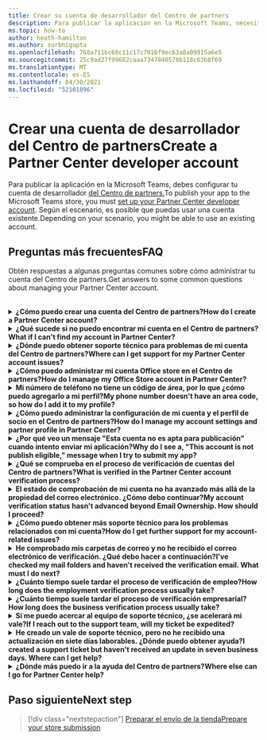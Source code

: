```yaml
---
title: Crear su cuenta de desarrollador del Centro de partners
description: Para publicar la aplicación en la Microsoft Teams, necesitas una cuenta de desarrollador del Centro de partners.
ms.topic: how-to
author: heath-hamilton
ms.author: surbhigupta
ms.openlocfilehash: 768a711bc60c11c17c7016f9ec63a8a09915a6e5
ms.sourcegitcommit: 25c9ad27f99682caaa7347840578b118c63b8f69
ms.translationtype: MT
ms.contentlocale: es-ES
ms.lasthandoff: 04/30/2021
ms.locfileid: "52101896"
---
```

# <a name="create-a-partner-center-developer-account"></a><span data-ttu-id="a2a16-103">Crear una cuenta de desarrollador del Centro de partners</span><span class="sxs-lookup"><span data-stu-id="a2a16-103">Create a Partner Center developer account</span></span>

<span data-ttu-id="a2a16-104">Para publicar la aplicación en la Microsoft Teams, debes configurar tu cuenta de desarrollador [del Centro de partners.](https://docs.microsoft.com/office/dev/store/open-a-developer-account)</span><span class="sxs-lookup"><span data-stu-id="a2a16-104">To publish your app to the Microsoft Teams store, you must [set up your Partner Center developer account](https://docs.microsoft.com/office/dev/store/open-a-developer-account).</span></span> <span data-ttu-id="a2a16-105">Según el escenario, es posible que puedas usar una cuenta existente.</span><span class="sxs-lookup"><span data-stu-id="a2a16-105">Depending on your scenario, you might be able to use an existing account.</span></span>

## <a name="faq"></a><span data-ttu-id="a2a16-106">Preguntas más frecuentes</span><span class="sxs-lookup"><span data-stu-id="a2a16-106">FAQ</span></span>

<span data-ttu-id="a2a16-107">Obtén respuestas a algunas preguntas comunes sobre cómo administrar tu cuenta del Centro de partners.</span><span class="sxs-lookup"><span data-stu-id="a2a16-107">Get answers to some common questions about managing your Partner Center account.</span></span>

<br>

<details>

<summary><span data-ttu-id="a2a16-108"><b>¿Cómo puedo crear una cuenta del Centro de partners?</b></span><span class="sxs-lookup"><span data-stu-id="a2a16-108"><b>How do I create a Partner Center account?</b></span></span></summary>

<span data-ttu-id="a2a16-109">Puede crear una cuenta del Centro de partners de una de las siguientes maneras:</span><span class="sxs-lookup"><span data-stu-id="a2a16-109">You can create a Partner Center account one of the following ways:</span></span>

* <span data-ttu-id="a2a16-110">Si es nuevo en el Centro de partners y no tiene una cuenta de Microsoft Network, cree una cuenta con la página de inscripción del Centro [de partners.](/office/dev/store/open-a-developer-account#create-an-account-using-the-partner-center-enrollment-page)</span><span class="sxs-lookup"><span data-stu-id="a2a16-110">If you're new to Partner Center and don't have a Microsoft Network Account, [create an account using the Partner Center enrollment page](/office/dev/store/open-a-developer-account#create-an-account-using-the-partner-center-enrollment-page).</span></span>
* <span data-ttu-id="a2a16-111">Si ya está inscrito en Microsoft Partner Network, cree una cuenta directamente desde el Centro de partners con las inscripciones [existentes](/office/dev/store/open-a-developer-account#create-an-account-using-an-existing-partner-center-enrollment)del Centro de partners de Microsoft .</span><span class="sxs-lookup"><span data-stu-id="a2a16-111">If you're already enrolled in the Microsoft Partner Network, [create an account directly from Partner Center using existing Microsoft Partner Center enrollments](/office/dev/store/open-a-developer-account#create-an-account-using-an-existing-partner-center-enrollment).</span></span>

<br>

</details>

<details>

<summary><span data-ttu-id="a2a16-112"><b>¿Qué sucede si no puedo encontrar mi cuenta en el Centro de partners?</b></span><span class="sxs-lookup"><span data-stu-id="a2a16-112"><b>What if I can't find my account in Partner Center?</b></span></span></summary>

<span data-ttu-id="a2a16-113">Abra un [vale de soporte técnico del Centro de partners](https://partner.microsoft.com/support/v2/?stage=1) y seleccione lo siguiente:</span><span class="sxs-lookup"><span data-stu-id="a2a16-113">Open a [Partner Center support ticket](https://partner.microsoft.com/support/v2/?stage=1) and select the following:</span></span>

| <span data-ttu-id="a2a16-114">Menú</span><span class="sxs-lookup"><span data-stu-id="a2a16-114">Menu</span></span> | <span data-ttu-id="a2a16-115">Opción</span><span class="sxs-lookup"><span data-stu-id="a2a16-115">Option</span></span> |
| -------   | -------  |
|<span data-ttu-id="a2a16-116">Categoría</span><span class="sxs-lookup"><span data-stu-id="a2a16-116">Category</span></span>| <span data-ttu-id="a2a16-117">Mercado comercial</span><span class="sxs-lookup"><span data-stu-id="a2a16-117">Commercial Marketplace</span></span>|
| <span data-ttu-id="a2a16-118">Tema</span><span class="sxs-lookup"><span data-stu-id="a2a16-118">Topic</span></span> | <span data-ttu-id="a2a16-119">Preguntas de ayuda y ayuda general de Marketplace</span><span class="sxs-lookup"><span data-stu-id="a2a16-119">General Marketplace Help and How-to questions</span></span> |
| <span data-ttu-id="a2a16-120">Subtópico</span><span class="sxs-lookup"><span data-stu-id="a2a16-120">Subtopic</span></span>| <span data-ttu-id="a2a16-121">Complemento de Office</span><span class="sxs-lookup"><span data-stu-id="a2a16-121">Office add-in</span></span> |

<br>

</details>

<details>

<summary><span data-ttu-id="a2a16-122"><b>¿Dónde puedo obtener soporte técnico para problemas de mi cuenta del Centro de partners?</b></span><span class="sxs-lookup"><span data-stu-id="a2a16-122"><b>Where can I get support for my Partner Center account issues?</b></span></span></summary>

<span data-ttu-id="a2a16-123">Visite la [página de soporte técnico de editores](https://aka.ms/marketplacepublishersupport) para buscar el problema.</span><span class="sxs-lookup"><span data-stu-id="a2a16-123">Visit the [publishers support page](https://aka.ms/marketplacepublishersupport) to search for your issue.</span></span> <span data-ttu-id="a2a16-124">Si las instrucciones no son útiles, cree un vale de soporte [técnico del Centro de partners.](/azure/marketplace/partner-center-portal/support#how-to-open-a-support-ticket)</span><span class="sxs-lookup"><span data-stu-id="a2a16-124">If the guidance isn't helpful, create a [Partner Center support ticket](/azure/marketplace/partner-center-portal/support#how-to-open-a-support-ticket).</span></span>

<br>

</details>

<details>

<summary><span data-ttu-id="a2a16-125"><b>¿Cómo puedo administrar mi cuenta Office store en el Centro de partners?</b></span><span class="sxs-lookup"><span data-stu-id="a2a16-125"><b>How do I manage my Office Store account in Partner Center?</b></span></span></summary>

<span data-ttu-id="a2a16-126">Consulta [Administrar tu cuenta a través del Centro de partners](/office/dev/store/manage-account-settings-and-profile) para obtener información.</span><span class="sxs-lookup"><span data-stu-id="a2a16-126">See [manage your account through Partner Center](/office/dev/store/manage-account-settings-and-profile) for information.</span></span>

<br>

</details>

<details>

<summary><span data-ttu-id="a2a16-127"><b>Mi número de teléfono no tiene un código de área, por lo que ¿cómo puedo agregarlo a mi perfil?</b></span><span class="sxs-lookup"><span data-stu-id="a2a16-127"><b>My phone number doesn't have an area code, so how do I add it to my profile?</b></span></span></summary>

<span data-ttu-id="a2a16-128">El número de teléfono tiene tres partes: código de país, código de área y número de teléfono.</span><span class="sxs-lookup"><span data-stu-id="a2a16-128">The phone number has three parts: country code, area code, and telephone number.</span></span> <span data-ttu-id="a2a16-129">Si el número de teléfono no incluye un código de área, deje el segundo cuadro vacío y complete el tercer cuadro.</span><span class="sxs-lookup"><span data-stu-id="a2a16-129">If your phone number doesn't include an area code, leave the second box empty and complete the third box.</span></span>

<br>

</details>

<details>

<summary><span data-ttu-id="a2a16-130"><b>¿Cómo puedo administrar la configuración de mi cuenta y el perfil de socio en el Centro de partners?</b></span><span class="sxs-lookup"><span data-stu-id="a2a16-130"><b>How do I manage my account settings and partner profile in Partner Center?</b></span></span></summary>

<span data-ttu-id="a2a16-131">Consulta [Administrar la configuración de la cuenta y la información de perfil](/windows/uwp/publish/manage-account-settings-and-profile#additional-settings-and-info) para obtener información.</span><span class="sxs-lookup"><span data-stu-id="a2a16-131">See [manage account settings and profile info](/windows/uwp/publish/manage-account-settings-and-profile#additional-settings-and-info) for information.</span></span>

<br>

</details>

<details>

<summary><span data-ttu-id="a2a16-132"><b>¿Por qué veo un mensaje "Esta cuenta no es apta para publicación" cuando intento enviar mi aplicación?</b></span><span class="sxs-lookup"><span data-stu-id="a2a16-132"><b>Why do I see a, "This account is not publish eligible," message when I try to submit my app?</b></span></span></summary>

<span data-ttu-id="a2a16-133">Ha recibido este mensaje de error porque el [estado de comprobación de la](/partner-center/verification-responses) cuenta está pendiente.</span><span class="sxs-lookup"><span data-stu-id="a2a16-133">You received this error message because your [account verification status](/partner-center/verification-responses) is pending.</span></span> <span data-ttu-id="a2a16-134">Compruebe su estado en el panel del Centro de [partners](https://partner.microsoft.com/dashboard).</span><span class="sxs-lookup"><span data-stu-id="a2a16-134">Check your status in the Partner Center [dashboard](https://partner.microsoft.com/dashboard).</span></span> <span data-ttu-id="a2a16-135">Seleccione el **icono Configuración** engranaje y elija Configuración del programador > Configuración **> cuenta**.</span><span class="sxs-lookup"><span data-stu-id="a2a16-135">Select the **Settings** gear icon and choose **Developer settings > Account > Account settings**.</span></span>

![Estado de comprobación del Centro de partners](~/assets/images/partner-center-verification-status.png)

<br>

</details>

<details>

<summary><span data-ttu-id="a2a16-137"><b>¿Qué se comprueba en el proceso de verificación de cuentas del Centro de partners?</b></span><span class="sxs-lookup"><span data-stu-id="a2a16-137"><b>What is verified in the Partner Center account verification process?</b></span></span></summary>

<span data-ttu-id="a2a16-138">Hay tres áreas de verificación, **Propiedad de correo** electrónico, **Empleo** y **Empresa.**</span><span class="sxs-lookup"><span data-stu-id="a2a16-138">There are three verification areas, **Email Ownership**, **Employment**, and **Business**.</span></span> <span data-ttu-id="a2a16-139">Para obtener más información, vea [lo que se comprueba y cómo responder](/partner-center/verification-responses#what-is-verified-and-how-to-respond).</span><span class="sxs-lookup"><span data-stu-id="a2a16-139">For more information, see [what is verified and how to respond](/partner-center/verification-responses#what-is-verified-and-how-to-respond).</span></span>

<span data-ttu-id="a2a16-140">Si eres el contacto principal, el administrador global o el administrador de la cuenta, puedes supervisar el estado de verificación y realizar un seguimiento del progreso en la página de perfil.</span><span class="sxs-lookup"><span data-stu-id="a2a16-140">If you're the primary contact, global admin, or account admin, you can monitor verification status and track progress on your profile page.</span></span>

<span data-ttu-id="a2a16-141">Una vez completado el proceso de comprobación, el estado de la inscripción en la página de perfil cambia de *pendiente* a *autorizado.*</span><span class="sxs-lookup"><span data-stu-id="a2a16-141">Once verification process is complete, the status of your enrollment on the profile page changes from *pending* to *authorized*.</span></span> <span data-ttu-id="a2a16-142">A continuación, el contacto principal recibe un correo electrónico de Microsoft en unos días laborables.</span><span class="sxs-lookup"><span data-stu-id="a2a16-142">The primary contact then receives an email from Microsoft within a few business days.</span></span>

<br>

</details>

<details>

<summary><span data-ttu-id="a2a16-143"><b>El estado de comprobación de mi cuenta no ha avanzado más allá de la propiedad del correo electrónico. ¿Cómo debo continuar?</b></span><span class="sxs-lookup"><span data-stu-id="a2a16-143"><b>My account verification status hasn't advanced beyond Email Ownership. How should I proceed?</b></span></span></summary>

<span data-ttu-id="a2a16-144">Durante el proceso **de comprobación de** propiedad de correo electrónico, se envía un correo electrónico de verificación al contacto principal.</span><span class="sxs-lookup"><span data-stu-id="a2a16-144">During the **Email Ownership** verification process, a verification email is sent to the primary contact.</span></span> <span data-ttu-id="a2a16-145">Compruebe en la bandeja de entrada de su contacto principal un correo electrónico de **maccount@microsoft.com** con la línea de asunto Acción **necesaria: Compruebe** su cuenta de correo electrónico con Microsoft y complete el proceso de verificación de correo electrónico.</span><span class="sxs-lookup"><span data-stu-id="a2a16-145">Check your primary contact inbox for an email from **maccount@microsoft.com** with the subject line **Action needed: Verify your email account with Microsoft** and complete the email verification process.</span></span> <span data-ttu-id="a2a16-146">El correo electrónico de verificación se envía a la dirección que aparece en la configuración de la cuenta del Centro de partners.</span><span class="sxs-lookup"><span data-stu-id="a2a16-146">The verification email is sent to the address listed on your Partner Center account settings.</span></span>

<span data-ttu-id="a2a16-147">Recuerde lo siguiente sobre el proceso de verificación de correo electrónico:</span><span class="sxs-lookup"><span data-stu-id="a2a16-147">Remember the following about the email verification process:</span></span>

* <span data-ttu-id="a2a16-148">El vínculo de verificación de correo electrónico solo es válido durante siete días.</span><span class="sxs-lookup"><span data-stu-id="a2a16-148">The email verification link is only valid for seven days.</span></span>
* <span data-ttu-id="a2a16-149">Para solicitar que se vuelva a enviar el correo electrónico, visite la página de perfil de socio y seleccione el vínculo Volver a enviar correo electrónico **de verificación.**</span><span class="sxs-lookup"><span data-stu-id="a2a16-149">You can request to resend the email by visiting your partner profile page and selecting the **Resend verification email** link.</span></span>
* <span data-ttu-id="a2a16-150">Para asegurarse de recibir el correo electrónico, la lista **segura microsoft.com** como un dominio seguro y comprobar las carpetas de correo no deseado.</span><span class="sxs-lookup"><span data-stu-id="a2a16-150">To ensure you receive the email, safe-list **microsoft.com** as a secure domain and check your junk email folders.</span></span>

<br>

</details>

<details>

<summary><span data-ttu-id="a2a16-151"><b>¿Cómo puedo obtener más soporte técnico para los problemas relacionados con mi cuenta?</b></span><span class="sxs-lookup"><span data-stu-id="a2a16-151"><b>How do I get further support for my account-related issues?</b></span></span></summary>

<span data-ttu-id="a2a16-152">Para [obtener información, consulte el soporte técnico del programa De Marketplace](/azure/marketplace/partner-center-portal/support) comercial en el Centro de partners.</span><span class="sxs-lookup"><span data-stu-id="a2a16-152">See [support for the Commercial Marketplace program in Partner Center](/azure/marketplace/partner-center-portal/support) for information.</span></span>

<br>

</details>

<details>

<summary><span data-ttu-id="a2a16-153"><b>He comprobado mis carpetas de correo y no he recibido el correo electrónico de verificación. ¿Qué debo hacer a continuación?</b></span><span class="sxs-lookup"><span data-stu-id="a2a16-153"><b>I've checked my mail folders and haven't received the verification email. What must I do next?</b></span></span></summary>

<span data-ttu-id="a2a16-154">Pruebe a hacer lo siguiente:</span><span class="sxs-lookup"><span data-stu-id="a2a16-154">Try the following:</span></span>

* <span data-ttu-id="a2a16-155">Compruebe la carpeta de correo no deseado o correo no deseado.</span><span class="sxs-lookup"><span data-stu-id="a2a16-155">Check your junk or spam folder.</span></span>
* <span data-ttu-id="a2a16-156">Borra la caché del explorador, ve al panel de la cuenta del Centro de partners y selecciona **Reenviar correo electrónico de verificación.**</span><span class="sxs-lookup"><span data-stu-id="a2a16-156">Clear the browser cache, go to your Partner Center account dashboard, and select **Resend verification email**.</span></span>
* <span data-ttu-id="a2a16-157">Intente obtener acceso al vínculo Volver a **enviar correo** electrónico de verificación desde un explorador diferente.</span><span class="sxs-lookup"><span data-stu-id="a2a16-157">Try accessing the **Resend verification email** link from a different browser.</span></span>
* <span data-ttu-id="a2a16-158">Trabaje con su departamento de TI para asegurarse de que el servidor de correo electrónico no bloquee los correos electrónicos de verificación.</span><span class="sxs-lookup"><span data-stu-id="a2a16-158">Work with your IT department to ensure that the verification emails are not blocked by your email server.</span></span>
* <span data-ttu-id="a2a16-159">Ajuste el filtro de correo no deseado del servidor para permitir o lista segura todos los correos electrónicos de **maccount@microsoft.com**.</span><span class="sxs-lookup"><span data-stu-id="a2a16-159">Adjust your server's spam filter to allow or safe-list all emails from **maccount@microsoft.com**.</span></span>

<br>

</details>

<details>

<summary><span data-ttu-id="a2a16-160"><b>¿Cuánto tiempo suele tardar el proceso de verificación de empleo?</b></span><span class="sxs-lookup"><span data-stu-id="a2a16-160"><b>How long does the employment verification process usually take?</b></span></span></summary>

<span data-ttu-id="a2a16-161">Si todos los detalles enviados son correctos, el proceso de verificación de empleo tarda aproximadamente dos horas en completarse.</span><span class="sxs-lookup"><span data-stu-id="a2a16-161">If all the submitted details are correct, the employment verification process takes about two hours to complete.</span></span>

<br>

</details>

<details>

<summary><span data-ttu-id="a2a16-162"><b>¿Cuánto tiempo suele tardar el proceso de verificación empresarial?</b></span><span class="sxs-lookup"><span data-stu-id="a2a16-162"><b>How long does the business verification process usually take?</b></span></span></summary>

<span data-ttu-id="a2a16-163">Si se envían todos los documentos necesarios, la comprobación empresarial tarda de uno a dos días laborables en completarse.</span><span class="sxs-lookup"><span data-stu-id="a2a16-163">If all the required documents are submitted, business verification takes one to two business days to complete.</span></span>

<br>

</details>

<details>

<summary><span data-ttu-id="a2a16-164"><b>Si me puedo acercar al equipo de soporte técnico, ¿se acelerará mi vale?</b></span><span class="sxs-lookup"><span data-stu-id="a2a16-164"><b>If I reach out to the support team, will my ticket be expedited?</b></span></span></summary>

<span data-ttu-id="a2a16-165">Los vales de soporte técnico se resuelven en una semana.</span><span class="sxs-lookup"><span data-stu-id="a2a16-165">Support tickets get resolved in a week.</span></span> <span data-ttu-id="a2a16-166">Compruebe si hay actualizaciones enviadas al correo electrónico que proporcionó al crear el vale de soporte técnico.</span><span class="sxs-lookup"><span data-stu-id="a2a16-166">Check for updates sent to the email you provided when creating the support ticket.</span></span>

<br>

</details>

<details>

<summary><span data-ttu-id="a2a16-167"><b>He creado un vale de soporte técnico, pero no he recibido una actualización en siete días laborables. ¿Dónde puedo obtener ayuda?</b></span><span class="sxs-lookup"><span data-stu-id="a2a16-167"><b>I created a support ticket but haven't received an update in seven business days. Where can I get help?</b></span></span></summary>

<span data-ttu-id="a2a16-168">Envíe un correo electrónico <a href="mailto:teamsubm@microsoft.com">a teamsubm@microsoft.com</a> con los siguientes detalles:</span><span class="sxs-lookup"><span data-stu-id="a2a16-168">Send an email to <a href="mailto:teamsubm@microsoft.com">teamsubm@microsoft.com</a> with the following details:</span></span>

* <span data-ttu-id="a2a16-169">**Línea de asunto**: Problema de cuenta del Centro de partners para *<your app name>*</span><span class="sxs-lookup"><span data-stu-id="a2a16-169">**Subject Line**: Partner Center Account Issue for *<your app name>*</span></span>
* <span data-ttu-id="a2a16-170">**Cuerpo del correo** electrónico :</span><span class="sxs-lookup"><span data-stu-id="a2a16-170">**Email body**:</span></span>
    * <span data-ttu-id="a2a16-171">Número de vale de soporte técnico</span><span class="sxs-lookup"><span data-stu-id="a2a16-171">Support ticket number</span></span>
    * <span data-ttu-id="a2a16-172">Su id. de vendedor</span><span class="sxs-lookup"><span data-stu-id="a2a16-172">Your seller ID</span></span>
    * <span data-ttu-id="a2a16-173">Captura de pantalla del problema (si es posible)</span><span class="sxs-lookup"><span data-stu-id="a2a16-173">A screenshot of the issue (if possible)</span></span>

<br>

</details>

<details>

<summary><span data-ttu-id="a2a16-174"><b>¿Dónde más puedo ir a la ayuda del Centro de partners?</b></span><span class="sxs-lookup"><span data-stu-id="a2a16-174"><b>Where else can I go for Partner Center help?</b></span></span></summary>

<span data-ttu-id="a2a16-175">Los siguientes recursos también pueden ayudar:</span><span class="sxs-lookup"><span data-stu-id="a2a16-175">The following resources can also assist:</span></span>

* [<span data-ttu-id="a2a16-176">Microsoft 365 preguntas más frecuentes sobre el envío de aplicaciones</span><span class="sxs-lookup"><span data-stu-id="a2a16-176">Microsoft 365 app submission FAQ</span></span>](/office/dev/store/appsource-submission-faq)
* [<span data-ttu-id="a2a16-177">Documentación del mercado comercial</span><span class="sxs-lookup"><span data-stu-id="a2a16-177">Commercial marketplace documentation</span></span>](/azure/marketplace/)

<br>

</details>

## <a name="next-step"></a><span data-ttu-id="a2a16-178">Paso siguiente</span><span class="sxs-lookup"><span data-stu-id="a2a16-178">Next step</span></span>

> [!div class="nextstepaction"]
> [<span data-ttu-id="a2a16-179">Preparar el envío de la tienda</span><span class="sxs-lookup"><span data-stu-id="a2a16-179">Prepare your store submission</span></span>](~/concepts/deploy-and-publish/appsource/prepare/submission-checklist.md)
